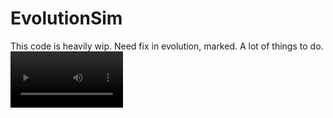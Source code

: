 # EvolutionSim
This code is heavily wip.
Need fix in evolution, marked.
A lot of things to do.
<video src='https://imgur.com/a/3JRhJFW' width=180/>
